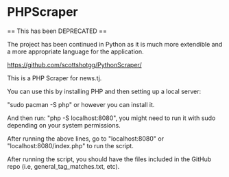 # PHPScraper

== This has been DEPRECATED ==

The project has been continued in Python as it is much more extendible and a more appropriate language for the application.

https://github.com/scottshotgg/PythonScraper/




This is a PHP Scraper for news.tj.

You can use this by installing PHP and then setting up a local server:

"sudo pacman -S php" or however you can install it.

And then run:
"php -S localhost:8080", you might need to run it with sudo depending on your system permissions.

After running the above lines, go to "localhost:8080" or "localhost:8080/index.php" to run the script.

After running the script, you should have the files included in the GitHub repo (i.e, general_tag_matches.txt, etc).
